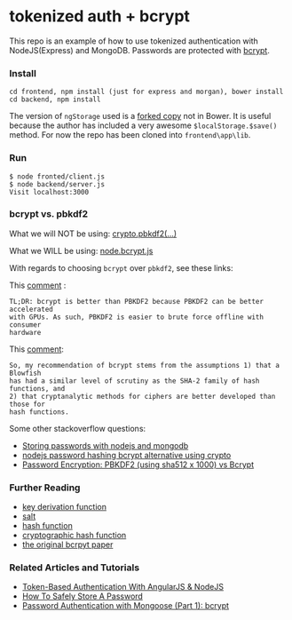 # tokenized auth + bcrypt

This repo is an example of how to use tokenized authentication with
NodeJS(Express) and MongoDB. Passwords are protected with [bcrypt](http://en.wikipedia.org/wiki/Bcrypt). 

### Install
```
cd frontend, npm install (just for express and morgan), bower install
cd backend, npm install
```
The version of `ngStorage` used is a [forked copy](https://github.com/raynode/ngStorage) not in Bower.
It is useful because the author has included a very awesome `$localStorage.$save()` method. For now
the repo has been cloned into `frontend\app\lib`.

### Run
```
$ node fronted/client.js 
$ node backend/server.js
Visit localhost:3000
```
### bcrypt vs. pbkdf2

What we will NOT be using: [crypto.pbkdf2(...)](https://nodejs.org/api/crypto.html#crypto_crypto_pbkdf2_password_salt_iterations_keylen_digest_callback)

What we WILL be using: [node.bcrypt.js](https://github.com/ncb000gt/node.bcrypt.js/)

With regards to choosing `bcrypt` over `pbkdf2`, see these links:

This
[comment](http://security.stackexchange.com/questions/4781/do-any-security-experts-recommend-bcrypt-for-password-storage#comment26855_6415)
:
```
TL;DR: bcrypt is better than PBKDF2 because PBKDF2 can be better accelerated
with GPUs. As such, PBKDF2 is easier to brute force offline with consumer
hardware
```

This [comment](http://stackoverflow.com/a/1561245/1409233): 
```
So, my recommendation of bcrypt stems from the assumptions 1) that a Blowfish
has had a similar level of scrutiny as the SHA-2 family of hash functions, and
2) that cryptanalytic methods for ciphers are better developed than those for
hash functions.
```

Some other stackoverflow questions:
* [Storing passwords with nodejs and mongodb](http://stackoverflow.com/questions/6951563/storing-passwords-with-node-js-and-mongodb)
* [nodejs password hashing bcrypt alternative using crypto](http://stackoverflow.com/a/22820185/1409233)
* [Password Encryption: PBKDF2 (using sha512 x 1000) vs Bcrypt](http://stackoverflow.com/a/5531194/1409233)

### Further Reading
* [key derivation function](http://en.wikipedia.org/wiki/Key_derivation_function)
* [salt](http://en.wikipedia.org/wiki/Salt_(cryptography))
* [hash function](http://en.wikipedia.org/wiki/Hash_function)
* [cryptographic hash function](http://en.wikipedia.org/wiki/Cryptographic_hash_function)
* [the original bcrpyt paper](https://www.usenix.org/legacy/events/usenix99/provos/provos.pdf)

### Related Articles and Tutorials
* [Token-Based Authentication With AngularJS & NodeJS](http://code.tutsplus.com/tutorials/token-based-authentication-with-angularjs-nodejs--cms-22543)
* [How To Safely Store A Password](http://codahale.com/how-to-safely-store-a-password/)
* [Password Authentication with Mongoose (Part 1): bcrypt](http://devsmash.com/blog/password-authentication-with-mongoose-and-bcrypt)
